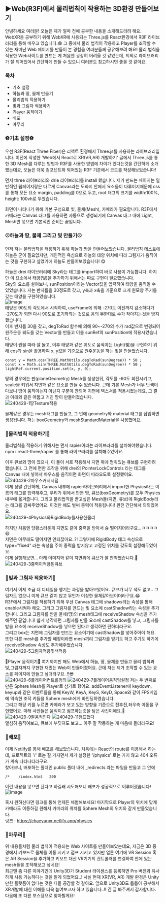 ## ▶Web(R3F)에서 물리법칙이 작용하는 3D환경 만들어보기

안녕하세요 여러분! 오늘은 제가 얼마 전에 공부한 내용을 소개해드리려 해요.  
WebXR을 공부하기 위해 WebXR에 사용되는 Three.js를 React환경에서 R3F 라이브러리를 통해 배우고 있습니다.😄
그 중에서 물리 법칙이 작용하고 Player를 조작할 수 있는 재미난 Web 페이지를 만들어 본 경험을 여러분들께 공유해보려 해요! 물리 법칙을 적용한 Web사이트를 만드는 게 처음엔 굉장히 어려울 것 같았는데, 의외로 라이브러리가 잘 되어있어서 간단하게 만들 수 있으니 여러분도 참고하시면 좋을 것 같아요.

### 목차
- 기초 설정
- 하늘과 땅, 물체 만들기
- 물리법칙 적용하기
- 빛과 그림자 적용하기
- Player 움직이기
- 배포
- 마무리

### ⚽기초 설정⚽  
우선 R3F(React Three Fiber)은 리액트 환경에서 Three.js를 사용하는 라이브러리입니다. 이전에 작성한 'Web에서 React로 XR(VR,AR) 개발하기' 글에서 Three.js를 통한 3D Mesh를 다루는 방법과 R3F를 사용한 방법에 차이가 있다는것을 간단하게 소개했는데요, 오늘은 더욱 컴포넌트화 되어있는 R3F 기준에서 코드를 작성해보았습니다!

먼저 three 라이브러리와 drie 라이브러리를 install 했습니다. 제가 만드는 페이지는 일반적인 웹페이지랑은 다르게 Canvas라는 도화지 안에서 요소들이 다루어지때문에 css를 통해 모든 요소 margin, padding를 0으로 두고, root 태그의 크기를 width:100%, height: 100vh로 두었습니다.

화면이 나타나기 위해 기본 구성으로 빛, 물체(Mesh), 카메라가 필요합니다. R3F에서 카메라는 Canvas 태그를 사용하면 자동으로 생성되기에 Canvas 태그 내에 Light, Mesh만 넣으면 기본적인 준비는 끝입니다.

### ⚾하늘과 땅, 물체 그리고 빛 만들기⚾
먼저 저는 물리법칙을 적용하기 위해 하늘과 땅을 만들어보았습니다. 물리법칙 테스트에 하늘은 굳이 필요없지만, 개인적인 욕심으로 하늘의 태양 위치에 따라 그림자가 움직이는 것을 구현하고 싶었기에 하늘도 만들어보았습니다! 😋

하늘은 drei 라이브러리에 Sky라는 태그를 import하여 바로 사용이 가능합니다. 하지만 이 요소에서 태양(빛)을 추가하기 위해서는 따로 구현이 필요했습니다.  
Sky의 요소를 살펴보니, sunPosition이라는 Vector값을 입력하여 태양을 움직일 수 있었습니다. 저는 반지름을 30정도로 갖고, y축과 x축을 기준으로 크게 원모양 주기를 갖는 태양을 구현하였습니다.  
![image](https://github.com/ChaeDoll/TIL/assets/108540812/5617b288-f631-4857-a119-f9e194c3b531)  
태양은 90도의 각도에서 시작하여, useFrame에 의해 -270도 이전까지 감소하다가 -270도가 되면 다시 90도로 초기화되는 것으로 음의 무한대로 수가 작아지는것을 방지했습니다.  
이후 반지름 30을 갖고, degToRad 함수에 의해 90~-270의 수가 rad값으로 변경되어 원주운동 궤도를 갖는 Vector를 만들고 이를 sunRef의 sunPosition에 적용시켰습니다.  
태양이 원을 따라 잘 돌고, 이후 태양과 같은 궤도로 움직이는 Light(빛)을 구현하기 위해 cos과 sin을 활용하여 x, y값을 기준으로 원주운동을 하는 빛을 만들었습니다.
```
const y = Math.cos(THREE.MathUtils.degToRad(sunDegree)) * 50 ;
const x = Math.sin(THREE.MathUtils.degToRad(sunDegree)) * 50 ;
lightRef.current.position.set(x, y, 0);
```  

땅의 경우에는 판(planeGeometry) Mesh를 생성한뒤, 각도를 -90도 회전시키고, scale을 키워서 지면과 같은 요소를 만들 수 있습니다. 근데 기본 Mesh가 너무 단색이다보니 땅이 움직이는지 아닌지 구분이 안되어 지면에 텍스쳐를 적용시켰는데요, 그 결과 아래와 같은 어둡고 거친 땅이 만들어졌습니다.  
![240429-1땅Texture적용](https://github.com/ChaeDoll/TIL/assets/108540812/f880b93e-f6a3-4cd9-82c3-8991ea538604)

물체같은 경우는 mesh태그를 만들고, 그 안에 geometry와 material 태그를 삽입하면 생성됩니다. 저는 boxGeometry와 meshStandardMaterial을 사용했어요.  

### 🥎물리법칙 적용하기🥎
물리법칙을 적용하기 위해서는 먼저 rapier이라는 라이브러리를 설치해야했습니다. npm i react-three/rapier 를 통해 라이브러리를 설치해주었어요.  

이후 큐브와 땅이 있으니, 이 둘이 서로 작용해서 지면 위에 멈춰있는 큐브를 구현하려 했습니다. 그 전에 편한 조작을 위해 drei의 PointerLockControls 라는 태그를 Canvas 내에 넣어서 마우스를 움직이면 화면이 따라오도록 설정했어요.  
![240429-2마우스커서시점](https://github.com/ChaeDoll/TIL/assets/108540812/257d5013-0ac5-4c95-ad77-4d6f01361449)  
이제 정말 간단하게, Canvas 내부에 rapier라이브러리에서 import한 Physics라는 이름의 태그를 입력해주고, 우리가 위에서 만든 땅, 큐브(boxGeometry)를 모두 Physics 내부에 옮겨줍니다. 그리고 물리법칙을 받고싶은 Mesh들(지면, 큐브)에 RigidBody라는 태그를 감싸주었어요. 이것만 해도 벌써 중력이 적용됩니다! 완전 간단해서 의외였어요.  
![240429-4Physics와RigidBody를사용한물리](https://github.com/ChaeDoll/TIL/assets/108540812/e38efc93-e3ae-49e7-b3f6-0c66ee1e5d50)

하지만 처음엔 당황스러운게 지면도 같이 중력을 받아서 슝 떨어지더라구요...ㅋㅋㅋㅋ😆  
지면은 아무래도 떨어지면 안되잖아요..?! 그렇기에 RigidBody 태그 속성으로 type="fixed" 라는 속성을 주어 중력을 받지않고 고정된 위치를 갖도록 설정해두었어요.  
이제 실행해보면... 아래 이미지와 같이 지면위에 큐브가 잘 안착했습니다.👏  
![240429-3중력이적용된큐브](https://github.com/ChaeDoll/TIL/assets/108540812/d8e97855-4bac-40c5-bcdd-8f62ff3552fc)  


### 🏐빛과 그림자 적용하기🏐
여기서 이제 조금 더 디테일을 챙기는 과정을 밟아보았어요. 큐브가 너무 색도 없고.. 그림자도 없으니 이게 큐브 같지 않고 무언가 이상한 물체같아보이더라구요.😂  
R3F에서 그림자를 적용하기 위해 우선 Canvas 태그에 shadows라는 속성을 통해 enable시켜야 해요. 그리고 그림자를 만드는 빛 요소에 castShadow라는 속성을 추가합니다. 그리고 그림자를 받을 물체(땅)의 mesh태그에 receiveShadow 속성을 추가해주면 끝입니다! 쉽게 생각하면 그림자를 만들 요소에 castShadow를 넣고, 그림자를 받을 요소에 receiveShadow를 넣으면 된다고 생각하면 편하더라구요.  
그리고 box는 지면에 그림자를 만드는 요소이기에 castShadow를 넣어주어야 해요.  
또한 다른 mesh를 추가할 예정이라면 mesh끼리 그림자를 받기도 하고 주기도 하기에 receiveShadow 속성도 추가해주었습니다.  
![240429-5그림자적용및색적용](https://github.com/ChaeDoll/TIL/assets/108540812/515da6f5-6dc4-4ad1-95f9-d5c37d99261b)

🏀Player 움직이기🏀
여기까지만 해도 Web에서 하늘, 땅, 물체를 만들고 물리 법칙과 빛,그림자까지 구현한 재밌는 Web이 만들어졌어요. 근데 저는 제가 조작할 수 있는 요소를 페이지에 만들고 싶더라구요..!!😎   
![240429-6플레이어컨트롤정의](https://github.com/ChaeDoll/TIL/assets/108540812/f26a8006-345f-4847-a869-ff9baa3ee4ab)
![240429-7플레이어움직임설정](https://github.com/ChaeDoll/TIL/assets/108540812/1b428074-1fa6-426c-9fd9-c1e3ab919116)
저는 두 번째로 만든 Sphere Mesh를 Player로 삼기로 했어요. addEventListener에 keydown, keyup과 같은 이벤트들을 통해 KeyW, KeyA, KeyS, KeyD, Space와 같이 FPS게임에 익숙한 조작 키들을 Sphere mesh에게 바인딩하였습니다.  
그리고 해당 키를 누르면 카메라가 보고 있는 방향을 기준으로 전후진,좌우측 이동을 구현했어요. 아래 사진들은 움직이고 점프하는것을 담은 사진이에요.📸  
![240429-9잘움직인다](https://github.com/ChaeDoll/TIL/assets/108540812/445c3826-c073-4edf-9fac-a5f270a2d3ca)
![240429-11점프했다](https://github.com/ChaeDoll/TIL/assets/108540812/7abc79aa-a731-4944-8fc4-98979b4092b4)  
열심히 움직여보고, 큐브에 부딪혀도 보고... 아주 잘 작동하는 게 마음에 들더라구요!  

### 🏈배포🏈
이제 Netlify를 통해 배포를 해보았습니다. 처음에는 React의 route를 이용해서 하는데, 프로젝트의 '/' 로는 잘 가지면서 제가 설정한 '/physics' 로는 가지 않고 404 오류가 계속 나타나더라구요.  
찾아보니, 배포하는 폴더인 public 폴더 내에 _redirects 라는 파일을 만들고 그 안에  
```
/*    /index.html   200  
```
이런 내용을 넣으면 된다고 하길래 시도해보니 배포가 성공적으로 이루어졌습니다! 
![image](https://github.com/ChaeDoll/TIL/assets/108540812/26a55f23-e19b-4598-bca0-c25855bd6c9c)  

혹시 원하신다면 링크를 통해 언제든 체험해보세요! 마지막으로 Player의 위치에 맞게 카메라도 이동하길 원해서 카메라의 위치를 Sphere Mesh의 위치와 같게 만들었습니다.  
링크 : https://chaeyunxr.netlify.app/physics

### 🎱마무리🎱
위 내용들처럼 물리 법칙이 적용되는 Web 사이트를 만들어보았는데요, 지금은 3D 풍경에서 키보드로 물체를 이동 시키고 점프 시키고 있지만 얼른 여기에 VR Session 혹은 AR Session을 추가하고 키보드 대신 VR기기의 컨트롤러를 연결하여 안에 있는 mesh들을 조작해보고 싶네요!  
최근엔 좀 다른 이야기인데 Unity3D가 Student 라이센스를 등록하면 Pro 버전과 유사하게 사용 가능하다는 것을 알게 되었어요..! 사실 현재 XR(VR, AR) 개발 환경은 Unity만한 플랫폼이 없다는 것은 다들 공감할 것 같아요. 앞으로 Unity3D도 틈틈이 공부해서 XR개발에 대한 이해를 더욱 높여보고자 하고 있습니다..!! 긴 글 봐주셔서 감사합니다. 다음에 또 다른 포스팅으로 찾아뵐게요!